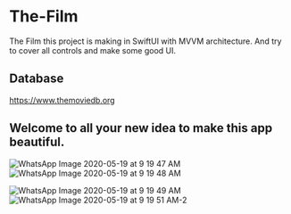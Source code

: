 # The-Film
The Film this project is making in SwiftUI with MVVM architecture. And try to cover all controls and make some good UI. 

## Database 
https://www.themoviedb.org

## Welcome to all your new idea to make this app beautiful. 

![WhatsApp Image 2020-05-19 at 9 19 47 AM](https://user-images.githubusercontent.com/16661905/151115382-a3d3fdb1-3ffb-40c5-a169-9f02e6fcf828.png)  ![WhatsApp Image 2020-05-19 at 9 19 48 AM](https://user-images.githubusercontent.com/16661905/151115413-d7ea21dd-5200-4c47-bd95-81d7a4b04e47.png)

![WhatsApp Image 2020-05-19 at 9 19 49 AM](https://user-images.githubusercontent.com/16661905/151115434-876109ef-5c73-452e-bfff-f5290eec2156.png)  ![WhatsApp Image 2020-05-19 at 9 19 51 AM-2](https://user-images.githubusercontent.com/16661905/151115444-b6a789ff-5651-4ad0-9151-42ad924d831c.png)




